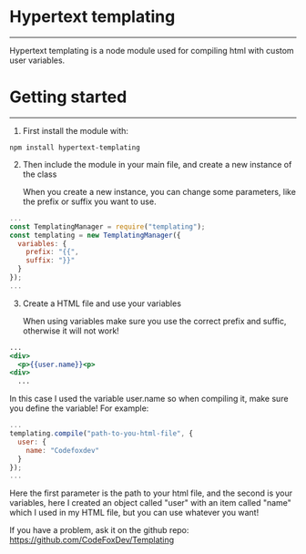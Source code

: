 # Hypertext templating
<hr>
Hypertext templating is a node module used for compiling html with custom user variables.

# Getting started
<hr>

1. First install the module with:

```
npm install hypertext-templating
```

2. Then include the module in your main file, and create a new instance of the class

   When you create a new instance, you can change some parameters, like the prefix or suffix you want to use.

```js:index.js
...
const TemplatingManager = require("templating");
const templating = new TemplatingManager({
  variables: {
    prefix: "{{",
    suffix: "}}"
  }
});
...
```

3. Create a HTML file and use your variables
  
   When using variables make sure you use the correct prefix and suffic, otherwise it will not work!

```html:index.html
...
<div>
  <p>{{user.name}}<p>
<div>
  ...
```
In this case I used the variable user.name so when compiling it, make sure you define the variable! For example:

```js:index.js
...
templating.compile("path-to-you-html-file", {
  user: {
    name: "Codefoxdev"
  }
});
...
```
Here the first parameter is the path to your html file, and the second is your variables, here I created an object called "user" with an item called "name" which I used in my HTML file, but you can use whatever you want!

If you have a problem, ask it on the github repo: 
https://github.com/CodeFoxDev/Templating